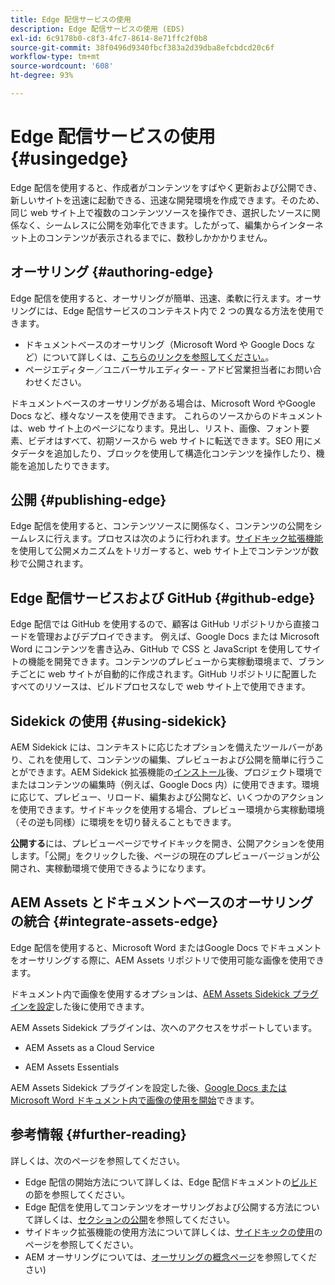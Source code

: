 ```yaml
---
title: Edge 配信サービスの使用
description: Edge 配信サービスの使用 (EDS)
exl-id: 6c9178b0-c8f3-4fc7-8614-8e71ffc2f0b8
source-git-commit: 38f0496d9340fbcf383a2d39dba8efcbdcd20c6f
workflow-type: tm+mt
source-wordcount: '608'
ht-degree: 93%

---
```


# Edge 配信サービスの使用 {#usingedge}

Edge 配信を使用すると、作成者がコンテンツをすばやく更新および公開でき、新しいサイトを迅速に起動できる、迅速な開発環境を作成できます。そのため、同じ web サイト上で複数のコンテンツソースを操作でき、選択したソースに関係なく、シームレスに公開を効率化できます。したがって、編集からインターネット上のコンテンツが表示されるまでに、数秒しかかかりません。

## オーサリング {#authoring-edge}

Edge 配信を使用すると、オーサリングが簡単、迅速、柔軟に行えます。オーサリングには、Edge 配信サービスのコンテキスト内で 2 つの異なる方法を使用できます。

* ドキュメントベースのオーサリング（Microsoft Word や Google Docs など）について詳しくは、[こちらのリンクを参照してください。](https://www.hlx.live/docs/authoring)。
* ページエディター／ユニバーサルエディター - アドビ営業担当者にお問い合わせください。

ドキュメントベースのオーサリングがある場合は、Microsoft Word やGoogle Docs など、様々なソースを使用できます。 これらのソースからのドキュメントは、web サイト上のページになります。見出し、リスト、画像、フォント要素、ビデオはすべて、初期ソースから web サイトに転送できます。SEO 用にメタデータを追加したり、ブロックを使用して構造化コンテンツを操作したり、機能を追加したりできます。

## 公開 {#publishing-edge}

Edge 配信を使用すると、コンテンツソースに関係なく、コンテンツの公開をシームレスに行えます。プロセスは次のように行われます。[サイドキック拡張機能](#using-sidekick)を使用して公開メカニズムをトリガーすると、web サイト上でコンテンツが数秒で公開されます。

## Edge 配信サービスおよび GitHub {#github-edge}

Edge 配信では GitHub を使用するので、顧客は GitHub リポジトリから直接コードを管理およびデプロイできます。 例えば、Google Docs または Microsoft Word にコンテンツを書き込み、GitHub で CSS と JavaScript を使用してサイトの機能を開発できます。コンテンツのプレビューから実稼動環境まで、ブランチごとに web サイトが自動的に作成されます。GitHub リポジトリに配置したすべてのリソースは、ビルドプロセスなしで web サイト上で使用できます。

## Sidekick の使用 {#using-sidekick}

AEM Sidekick には、コンテキストに応じたオプションを備えたツールバーがあり、これを使用して、コンテンツの編集、プレビューおよび公開を簡単に行うことができます。AEM Sidekick 拡張機能の[インストール](https://www.hlx.live/docs/sidekick-extension)後、プロジェクト環境でまたはコンテンツの編集時（例えば、Google Docs 内）に使用できます。環境に応じて、プレビュー、リロード、編集および公開など、いくつかのアクションを使用できます。サイドキックを使用する場合、プレビュー環境から実稼動環境（その逆も同様）に環境をを切り替えることもできます。

**公開する**&#x200B;には、プレビューページでサイドキックを開き、公開アクションを使用します。「公開」をクリックした後、ページの現在のプレビューバージョンが公開され、実稼動環境で使用できるようになります。

## AEM Assets とドキュメントベースのオーサリングの統合 {#integrate-assets-edge}

Edge 配信を使用すると、Microsoft Word またはGoogle Docs でドキュメントをオーサリングする際に、AEM Assets リポジトリで使用可能な画像を使用できます。

ドキュメント内で画像を使用するオプションは、[AEM Assets Sidekick プラグインを設定](https://www.hlx.live/developer/configuring-aem-assets-sidekick-plugin)した後に使用できます。

AEM Assets Sidekick プラグインは、次へのアクセスをサポートしています。

* AEM Assets as a Cloud Service

* AEM Assets Essentials

AEM Assets Sidekick プラグインを設定した後、[Google Docs または Microsoft Word ドキュメント内で画像の使用を開始](https://www.hlx.live/docs/aem-assets-sidekick-plugin)できます。

## 参考情報 {#further-reading}

詳しくは、次のページを参照してください。

* Edge 配信の開始方法について詳しくは、Edge 配信ドキュメントの[ビルド](https://www.hlx.live/docs/#build)の節を参照してください。
* Edge 配信を使用してコンテンツをオーサリングおよび公開する方法について詳しくは、[セクションの公開](https://www.hlx.live/docs/authoring)を参照してください。
* サイドキック拡張機能の使用方法について詳しくは、[サイドキックの使用](https://www.hlx.live/docs/sidekick)のページを参照してください。
* AEM オーサリングについては、[オーサリングの概念ページ](/help/sites-authoring/author.md)を参照してください)
